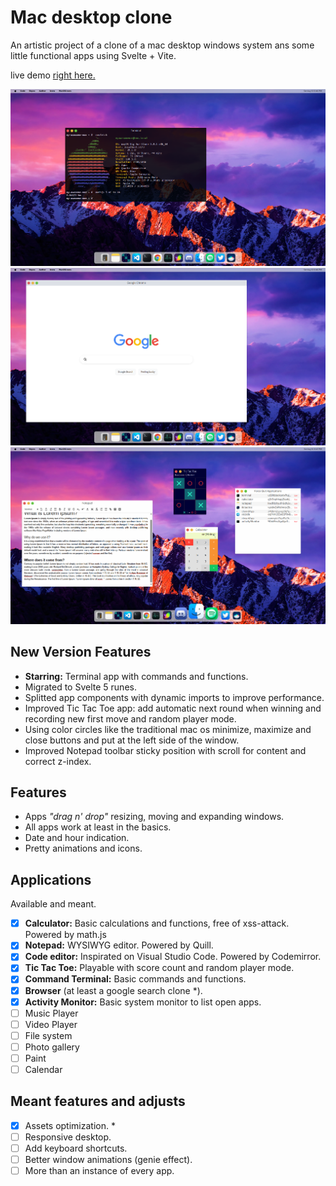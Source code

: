 # Mac desktop clone

An artistic project of a clone of a mac desktop windows system ans some little functional apps using Svelte + Vite.

live demo [right here.](https://mac-desktop-clone.netlify.app/)

![project preview a](./previews/v2.0-a.png) ![project preview b](./previews/v2.0-b.png) ![project preview c](./previews/v2.0-c.png)

## New Version Features

- **Starring:** Terminal app with commands and functions.
- Migrated to Svelte 5 runes.
- Splitted app components with dynamic imports to improve performance.
- Improved Tic Tac Toe app: add automatic next round when winning and recording new first move and random player mode.
- Using color circles like the traditional mac os minimize, maximize and close buttons and put at the left side of the window.
- Improved Notepad toolbar sticky position with scroll for content and correct z-index.

## Features

- Apps _"drag n' drop"_ resizing, moving and expanding windows.
- All apps work at least in the basics.
- Date and hour indication.
- Pretty animations and icons.

## Applications

Available and meant.

- [x] **Calculator:** Basic calculations and functions, free of xss-attack. Powered by math.js
- [x] **Notepad:** WYSIWYG editor. Powered by Quill.
- [x] **Code editor:** Inspirated on Visual Studio Code. Powered by Codemirror.
- [x] **Tic Tac Toe:** Playable with score count and random player mode.
- [x] **Command Terminal:** Basic commands and functions.
- [x] **Browser** (at least a google search clone \*).
- [x] **Activity Monitor:** Basic system monitor to list open apps.
- [ ] Music Player
- [ ] Video Player
- [ ] File system
- [ ] Photo gallery
- [ ] Paint
- [ ] Calendar

## Meant features and adjusts

- [x] Assets optimization. \*
- [ ] Responsive desktop.
- [ ] Add keyboard shortcuts.
- [ ] Better window animations (genie effect).
- [ ] More than an instance of every app.

